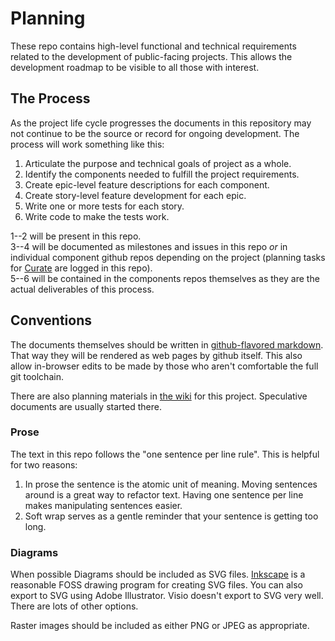 # Planning

These repo contains high-level functional and technical requirements related to the development of public-facing projects.
This allows the development roadmap to be visible to all those with interest.

## The Process
As the project life cycle progresses the documents in this repository may not continue to be the source or record for ongoing development.
The process will work something like this:

1. Articulate the purpose and technical goals of project as a whole.
2. Identify the components needed to fulfill the project requirements.
3. Create epic-level feature descriptions for each component.
4. Create story-level feature development for each epic.
5. Write one or more tests for each story.
6. Write code to make the tests work.

1--2 will be present in this repo.  
3--4 will be documented as milestones and issues in this repo _or_ in individual component github repos depending on the project (planning tasks for [Curate][2] are logged in this repo).  
5--6 will be contained in the components repos themselves as they are the actual deliverables of this process.

## Conventions
The documents themselves should be written in [github-flavored markdown][1].
That way they will be rendered as web pages by github itself.
This also allow in-browser edits to be made by those who aren't comfortable the full git toolchain.

There are also planning materials in [the wiki][3] for this project.
Speculative documents are usually started there.

### Prose
The text in this repo follows the "one sentence per line rule".
This is helpful for two reasons:

1. In prose the sentence is the atomic unit of meaning.
   Moving sentences around is a great way to refactor text.
   Having one sentence per line makes manipulating sentences easier.
2. Soft wrap serves as a gentle reminder that your sentence is getting too long.

### Diagrams
When possible Diagrams should be included as SVG files.
[Inkscape][4] is a reasonable FOSS drawing program for creating SVG files.
You can also export to SVG using Adobe Illustrator.
Visio doesn't export to SVG very well.
There are lots of other options.

Raster images should be included as either PNG or JPEG as appropriate.

[1]: http://github.github.com/github-flavored-markdown/
[2]: https://github.com/ndlib/curate
[3]: https://github.com/ndlib/planning/wiki
[4]: http://inkscape.org
